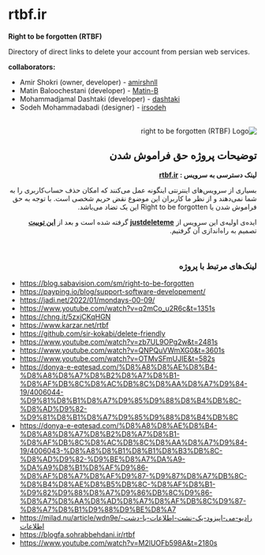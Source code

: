 # rtbf.ir
**Right to be forgotten (RTBF)**

Directory of direct links to delete your account from persian web services.


**collaborators:**
- Amir Shokri (owner, developer) - [amirshnll](https://github.com/amirshnll)
- Matin Baloochestani (developer) - [Matin-B](https://github.com/Matin-B)
- Mohammadjamal Dashtaki (developer) - [dashtaki](https://github.com/dashtaki)
- Sodeh Mohammadabadi (designer) - [irsodeh](https://github.com/irsodeh)

<br>

<div dir="rtl">

<img src="https://raw.githubusercontent.com/amirshnll/rtbf.ir/main/logo-readme.png" alt="right to be forgotten (RTBF) Logo" title="right to be forgotten (RTBF) Logo">
  
## توضیحات پروژه حق فراموش شدن

<p><strong>لینک دسترسی به سرویس : <a href="https://rtbf.ir" title="rtbf.ir">rtbf.ir</a></strong></p>
<p>بسیاری از سرویس‌های اینترنتی اینگونه عمل می‌کنند که امکان حذف حساب‌کاربری را به شما نمی‌دهند و از نظر ما کاربران این موضوع نقض حریم شخصی است. با توجه به حق فراموش شدن یا Right to be forgotten این یک تضاد می‌باشد.</p>
<p>ایده‌ی اولیه‌ی این سرویس از  <strong><a target="_blank" href="https://backgroundchecks.org/justdeleteme/" title="justdeleteme">justdeleteme</a></strong> گرفته شده است و بعد از  <strong><a target="_blank" href="https://x.com/nima/status/1398335801042386947">این توییت</a></strong> تصمیم به راه‌اندازی آن گرفتیم.</p>
  
<br>

 ### لینک‌های مرتبط با پروژه
  
  
</div>

- https://blog.sabavision.com/sm/right-to-be-forgotten
- https://payping.io/blog/support-software-developement/
- https://jadi.net/2022/01/mondays-00-09/
- https://www.youtube.com/watch?v=q2mCo_u2R6c&t=1351s
- https://chng.it/5zxjCKqHGN
- https://www.karzar.net/rtbf
- https://github.com/sir-kokabi/delete-friendly
- https://www.youtube.com/watch?v=zb7UL9OPg2w&t=2481s
- https://www.youtube.com/watch?v=QNPQuVWmXG0&t=3601s
- https://www.youtube.com/watch?v=OTMvSFmUJIE&t=582s
- https://donya-e-eqtesad.com/%D8%A8%D8%AE%D8%B4-%D8%A8%D8%A7%D8%B2%D8%A7%D8%B1-%D8%AF%DB%8C%D8%AC%DB%8C%D8%AA%D8%A7%D9%84-19/4006044-%D9%81%D8%B1%D8%A7%D9%85%D9%88%D8%B4%DB%8C-%D8%AD%D9%82-%D9%81%D8%B1%D8%A7%D9%85%D9%88%D8%B4%DB%8C
- https://donya-e-eqtesad.com/%D8%A8%D8%AE%D8%B4-%D8%A8%D8%A7%D8%B2%D8%A7%D8%B1-%D8%AF%DB%8C%D8%AC%DB%8C%D8%AA%D8%A7%D9%84-19/4006043-%D8%A8%D8%B1%D8%B1%D8%B3%DB%8C-%D8%AD%D9%82-%D9%BE%D8%A7%DA%A9-%DA%A9%D8%B1%D8%AF%D9%86-%D8%AF%D8%A7%D8%AF%D9%87-%D9%87%D8%A7%DB%8C-%D8%B4%D8%AE%D8%B5%DB%8C-%D8%AF%D8%B1-%D9%82%D9%88%D8%A7%D9%86%DB%8C%D9%86-%D8%A7%D8%AA%D8%AD%D8%A7%D8%AF%DB%8C%D9%87-%D8%A7%D8%B1%D9%88%D9%BE%D8%A7
- https://milad.nu/article/wdn9e/رادیو-می-اپیزود-یک-نشت-اطلاعات-یا-دشت-اطلاعات
- https://blogfa.sohrabbehdani.ir/rtbf
- https://www.youtube.com/watch?v=M2lUOFb598A&t=2180s
